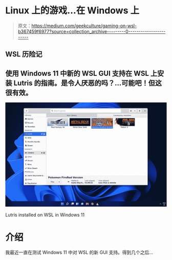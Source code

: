 # Linux 上的游戏...在 Windows 上

> 原文：<https://medium.com/geekculture/gaming-on-wsl-b367459f6977?source=collection_archive---------0----------------------->

## WSL 历险记

## 使用 Windows 11 中新的 WSL GUI 支持在 WSL 上安装 Lutris 的指南。是令人厌恶的吗？…可能吧！但这很有效。

![](img/a2afc133d34e0a1fba0427aca7e30f5f.png)

Lutris installed on WSL in Windows 11

# 介绍

我最近一直在测试 Windows 11 中对 WSL 的新 GUI 支持。得到几个之后…